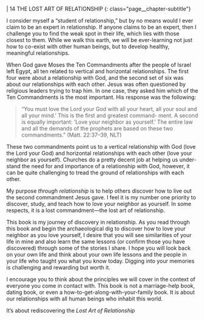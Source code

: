 | 14 THE LOST ART OF RELATIONSHIP
{: class="page__chapter-subtitle"}

I consider myself a “student of relationship,” but by no means would I ever
claim to be an expert in relationship. If anyone claims to be an expert, then I
challenge you to find the weak spot in their life, which lies with those closest to
them. While we walk this earth, we will be ever-learning not just how to co-exist
with other human beings, but to develop healthy, meaningful relationships.

When God gave Moses the Ten Commandments after the people of Israel
left Egypt, all ten related to vertical and horizontal relationships. The first four
were about a relationship with God, and the second set of six was about our
relationships with each other. Jesus was often questioned by religious leaders
trying to trap him. In one case, they asked him which of the Ten Commandments
is the most important. His response was the following:

> “You must love the Lord your God with all your heart, all your
> soul and all your mind.’ This is the first and greatest command-
> ment. A second is equally important: ‘Love your neighbor as
> yourself.’ The entire law and all the demands of the prophets are
> based on these two commandments.” (Matt. 22:37–39, NLT)

These two commandments point us to a vertical relationship with God
(love the Lord your God) and horizontal relationships with each other (love
your neighbor as yourself). Churches do a pretty decent job at helping us under-
stand the need for and importance of a relationship with God, however, it can be
quite challenging to tread the ground of relationships with each other.

My purpose _through relationship_ is to help others discover how to live
out the second commandment Jesus gave. I feel it is my number one priority
to discover, study, and teach how to love your neighbor as yourself. In some
respects, it is a lost commandment—the lost art of relationship.

This book is my journey of discovery in relationship. As you read through
this book and begin the archaeological dig to discover how to love your neighbor
as you love yourself, I desire that you will see similarities of your life in mine and
also learn the same lessons (or confirm those you have discovered) through some
of the stories I share. I hope you will look back on your own life and think about
your own life lessons and the people in your life who taught you what you know
today. Digging into your memories is challenging and rewarding but worth it.

I encourage you to think about the principles we will cover in the context
of everyone you come in contact with. This book is not a marriage-help book,
dating book, or even a how-to-get-along-with-your-family book. It is about our
relationships with all human beings who inhabit this world.

It’s about rediscovering the _Lost Art of Relationship_